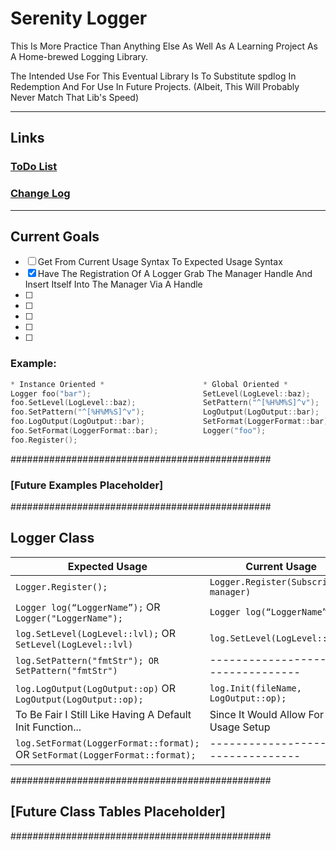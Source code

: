 # Serenity Logger #

This Is More Practice Than Anything Else As Well As A Learning Project As A Home-brewed Logging Library.

The Intended Use For This Eventual Library Is To Substitute spdlog In Redemption And For Use In Future Projects. (Albeit, This Will Probably Never Match That Lib's Speed) 


****************************************************************************
## Links
### [ToDo List](https://github.com/USAFrenzy/Serenity/wiki/ToDo-List) 
### [Change Log](https://github.com/USAFrenzy/Serenity/wiki/Change-Log)
****************************************************************************

## Current Goals                                                   
- [ ] Get From Current Usage Syntax To Expected Usage Syntax 
- [X] Have The Registration Of A Logger Grab The Manager Handle And Insert Itself Into The Manager Via A Handle
- [ ]
- [ ]
- [ ]
- [ ]
- [ ]

### Example:
````c++
* Instance Oriented *                      * Global Oriented *                    * Default Init Oriented *
Logger foo("bar");                         SetLevel(LogLevel::baz);               Init();
foo.SetLevel(LogLevel::baz);               SetPattern("^[%H%M%S]^v");             Logger foo("bar");
foo.SetPattern("^[%H%M%S]^v");             LogOutput(LogOutput::bar);
foo.LogOutput(LogOutput::bar);             SetFormat(LoggerFormat::bar);
foo.SetFormat(LoggerFormat::bar);          Logger("foo");
foo.Register();                                                  
````

###############################################
### [Future Examples Placeholder]
###############################################

## Logger Class
Expected Usage | Current Usage
------------ | -------------
````Logger.Register();```` |````Logger.Register(Subscriber& manager)````
````Logger log(“LoggerName”);```` OR ````Logger("LoggerName");```` | ````Logger log(“LoggerName”)````
````log.SetLevel(LogLevel::lvl);```` OR ````SetLevel(LogLevel::lvl)```` | ````log.SetLevel(LogLevel::lvl);````  
````log.SetPattern("fmtStr"); OR SetPattern("fmtStr")````  | ------------------N/A---------------
````log.LogOutput(LogOutput::op)```` OR  ````LogOutput(LogOutput::op);```` | ````log.Init(fileName, LogOutput::op);````
 |  To Be Fair I Still Like Having A Default Init Function... | Since It Would Allow For Easy Usage Setup
````log.SetFormat(LoggerFormat::format);```` OR ````SetFormat(LoggerFormat::format);```` | ------------------N/A---------------

###############################################
## [Future Class Tables Placeholder]
###############################################

